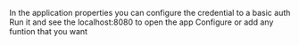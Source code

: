 In the application properties you can configure the credential to a basic auth
Run it and see the localhost:8080 to open the app
Configure or add any funtion that you want

